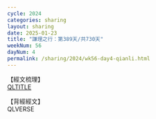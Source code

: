 ```yaml
---
cycle: 2024
categories: sharing
layout: sharing
date: 2025-01-23
title: "謙理之行：第389天/共730天"
weekNum: 56
dayNum: 4
permalink: /sharing/2024/wk56-day4-qianli.html
---
```

【經文梳理】  
[QLTITLE](QLLINK)

【背經經文】  
QLVERSE
